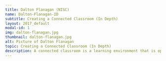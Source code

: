 ```yaml
---
title: Dalton Flanagan (NISC)
name: Dalton-Flanagan-ID
subtitle: Creating a Connected Classroom (In Depth)
layout: 2017_default
modal-id: 1
img: dalton-flanagan.jpg
thumbnail: dalton-flanagan.jpg
alt: Picture of Dalton Flanagan
topic: Creating a Connected Classroom (In Depth)
description: A connected classroom is a learning environment that is open to the outside world. It's creates engaging activities for the students with authentic learning. We will look at ways student ideas can start in their own classroom, but then extend to reach other global learners.
---
```

